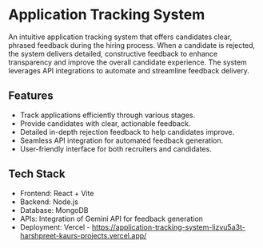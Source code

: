 # Application Tracking System

An intuitive application tracking system that offers candidates clear, phrased feedback during the hiring process. When a candidate is rejected, the system delivers detailed, constructive feedback to enhance transparency and improve the overall candidate experience. The system leverages API integrations to automate and streamline feedback delivery.

## Features

- Track applications efficiently through various stages.
- Provide candidates with clear, actionable feedback.
- Detailed in-depth rejection feedback to help candidates improve.
- Seamless API integration for automated feedback generation.
- User-friendly interface for both recruiters and candidates.

## Tech Stack

- Frontend: React + Vite
- Backend: Node.js
- Database: MongoDB
- APIs: Integration of Gemini API for feedback generation
- Deployment: Vercel - https://application-tracking-system-lizvu5a3t-harshpreet-kaurs-projects.vercel.app/
